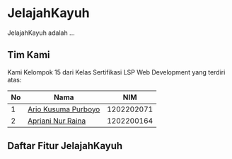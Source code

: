 
# JelajahKayuh
JelajahKayuh adalah ... 


## Tim Kami

Kami Kelompok 15 dari Kelas Sertifikasi LSP Web Development yang terdiri atas:

| No  | Nama                                                         | NIM        |
| --- | ------------------------------------------------------------ | ---------- |
| 1   | [Ario Kusuma Purboyo](https://www.instagram.com/ariadanidf/) | 1202202071 |
| 2   | [Apriani Nur Raina](1202200195)                              | 1202200164 | 


## Daftar Fitur JelajahKayuh

